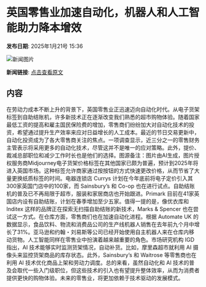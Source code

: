 # 英国零售业加速自动化，机器人和人工智能助力降本增效

**发布日期**: 2025年1月21号 15:36

![新闻图片](https://pic.chinaz.com/picmap/202307181533277741_1.jpg)

**新闻链接**: [点击查看原文](https://www.aibase.com/zh/news/14897)

## 内容

在劳动力成本不断上升的背景下，英国零售业正迅速迈向自动化时代。从电子货架标签到自助结账机，许多新技术正在逐渐改变我们熟悉的超市购物体验。随着国家最低工资的提高和雇主国民保险费的增加，零售商们纷纷加大对自动化技术的投资，希望通过提升生产效率来应对日益增长的人工成本。最近的节日交易更新中，自动化投资成为了各大零售商关注的焦点。一项调查显示，近三分之一的零售财务主管表示将采用更多的自动化技术，尽管这并不是唯一的应对策略。此外，提价、裁减总部职位和减少工作时长也是他们的选择。图源备注：图片由AI生成，图片授权服务商Midjourney电子货架价格标签在其他国家已颇为普遍，预计到2025年将进入英国市场。这种标签允许商家通过按按钮的方式快速更改价格，从而节省了大量更换纸质标签的时间。电器连锁店 Currys 计划在今年底前将电子定价引入其300家英国门店中的100家，而 Sainsbury’s 和 Co-op 也在进行试点。自助结账机的普及已不再局限于超市，服装和家居商店也开始跟进。Primark 目前在41家英国店内设有自助结账，计划在春季增加至少五家。值得一提的是，像优衣库和 Inditex 这样的品牌正在探索无扫描自助结账的新技术，Marks & Spencer 也在尝试这一方式。在仓库方面，零售商们也在加速自动化进程。根据 Automate UK 的数据显示，食品饮料、物流和消费品公司的生产线机器人销售在去年前九个月中增长了31%。亚马逊和约翰・刘易斯等公司已经开始使用自主机器人来在仓库内移动货物。人工智能同样在零售业中扮演着越来越重要的角色。市场研究机构 IGD 指出，AI 技术能够实时监测货架情况，自动补货。比如，摩里森超市就利用 AI 摄像头来监控货架商品的库存状态。此外，Sainsbury’s 和 Waitrose 等零售商也在利用 AI 技术优化商品上架和劳动力调度。总的来看，虽然自动化和 AI 技术的普及会取代一些入门级职位，但这些技术的引入也有望提升整体效率，从而为消费者提供更快的购物体验。未来的零售业，将更加依赖于技术驱动的发展模式。

